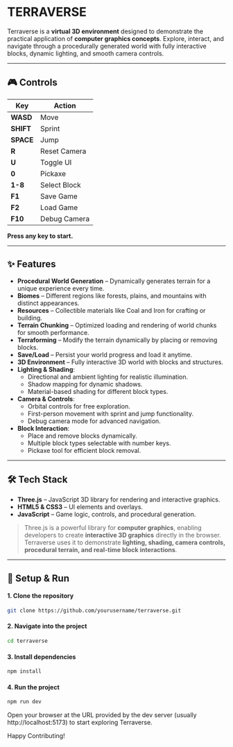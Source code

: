 # TERRAVERSE

Terraverse is a **virtual 3D environment** designed to demonstrate the practical application of **computer graphics concepts**. Explore, interact, and navigate through a procedurally generated world with fully interactive blocks, dynamic lighting, and smooth camera controls.

---

## 🎮 Controls

| Key | Action |
|-----|--------|
| **WASD** | Move |
| **SHIFT** | Sprint |
| **SPACE** | Jump |
| **R** | Reset Camera |
| **U** | Toggle UI |
| **0** | Pickaxe |
| **1-8** | Select Block |
| **F1** | Save Game |
| **F2** | Load Game |
| **F10** | Debug Camera |

**Press any key to start.**

---

## ✨ Features

- **Procedural World Generation** – Dynamically generates terrain for a unique experience every time.  
- **Biomes** – Different regions like forests, plains, and mountains with distinct appearances.  
- **Resources** – Collectible materials like Coal and Iron for crafting or building.  
- **Terrain Chunking** – Optimized loading and rendering of world chunks for smooth performance.  
- **Terraforming** – Modify the terrain dynamically by placing or removing blocks.  
- **Save/Load** – Persist your world progress and load it anytime.  
- **3D Environment** – Fully interactive 3D world with blocks and structures.  
- **Lighting & Shading**:  
  - Directional and ambient lighting for realistic illumination.  
  - Shadow mapping for dynamic shadows.  
  - Material-based shading for different block types.  
- **Camera & Controls**:  
  - Orbital controls for free exploration.  
  - First-person movement with sprint and jump functionality.  
  - Debug camera mode for advanced navigation.  
- **Block Interaction**:  
  - Place and remove blocks dynamically.  
  - Multiple block types selectable with number keys.  
  - Pickaxe tool for efficient block removal.  

---

## 🛠 Tech Stack

- **Three.js** – JavaScript 3D library for rendering and interactive graphics.  
- **HTML5 & CSS3** – UI elements and overlays.  
- **JavaScript** – Game logic, controls, and procedural generation.  

> Three.js is a powerful library for **computer graphics**, enabling developers to create **interactive 3D graphics** directly in the browser. Terraverse uses it to demonstrate **lighting, shading, camera controls, procedural terrain, and real-time block interactions**.

---

## 📂 Setup & Run

#### 1. Clone the repository
```bash
git clone https://github.com/yourusername/terraverse.git
```
#### 2. Navigate into the project
```bash
cd terraverse
```
#### 3. Install dependencies
```bash
npm install
```
#### 4. Run the project
```bash
npm run dev
```
Open your browser at the URL provided by the dev server (usually http://localhost:5173) to start exploring Terraverse.

Happy Contributing!

